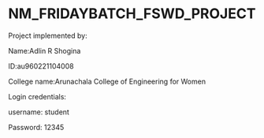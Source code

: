 # NM_FRIDAYBATCH_FSWD_PROJECT


Project implemented by: 


Name:Adlin R Shogina


ID:au960221104008


College name:Arunachala College of Engineering for Women


Login credentials: 

username: student


Password: 12345

